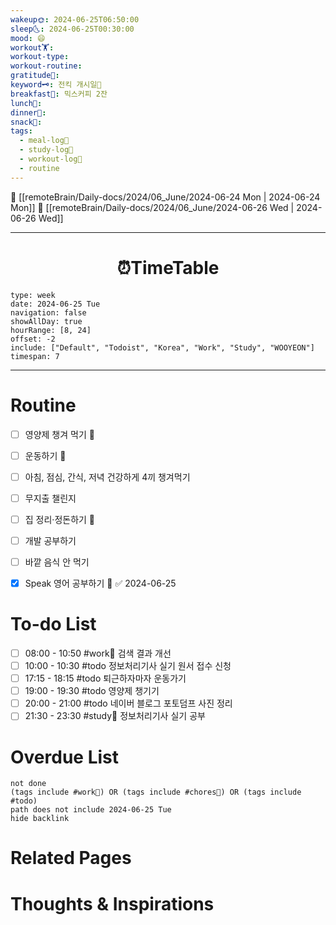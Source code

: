 ```yaml
---
wakeup🌞: 2024-06-25T06:50:00
sleep🌜: 2024-06-25T00:30:00
mood: 😄
workout🏋️: 
workout-type: 
workout-routine: 
gratitude🙏: 
keyword🗝️: 전킥 개시일🛴
breakfast🍳: 믹스커피 2잔
lunch🍚: 
dinner🥗: 
snack🍬: 
tags:
  - meal-log📝
  - study-log📓
  - workout-log💪
  - routine
---
```


🔺 [[remoteBrain/Daily-docs/2024/06_June/2024-06-24 Mon | 2024-06-24 Mon]]
🔻 [[remoteBrain/Daily-docs/2024/06_June/2024-06-26 Wed | 2024-06-26 Wed]]
___
<h1> <center>⏰TimeTable </center> </h1>

```gEvent
type: week
date: 2024-06-25 Tue
navigation: false
showAllDay: true
hourRange: [8, 24]
offset: -2
include: ["Default", "Todoist", "Korea", "Work", "Study", "WOOYEON"]
timespan: 7
```

--- 


# Routine 

- [ ] 영양제 챙겨 먹기 🔼 
- [ ] 운동하기 🔼
- [ ] 아침, 점심, 간식, 저녁 건강하게 4끼 챙겨먹기
- [ ] 무지출 챌린지 
- [ ] 집 정리·정돈하기 🔼
- [ ] 개발 공부하기
- [ ] 바깥 음식 안 먹기 
- [x] Speak 영어 공부하기 🔼 ✅ 2024-06-25


# To-do List

- [ ] 08:00 - 10:50 #work💼 검색 결과 개선
- [ ] 10:00 - 10:30 #todo 정보처리기사 실기 원서 접수 신청
- [ ] 17:15 - 18:15 #todo 퇴근하자마자 운동가기
- [ ] 19:00 - 19:30 #todo 영양제 챙기기
- [ ] 20:00 - 21:00 #todo 네이버 블로그 포토덤프 사진 정리
- [ ] 21:30 - 23:30 #study📓 정보처리기사 실기 공부
# Overdue List
```tasks
not done
(tags include #work💼) OR (tags include #chores🧺) OR (tags include #todo)
path does not include 2024-06-25 Tue
hide backlink
```

# Related Pages



# Thoughts & Inspirations

